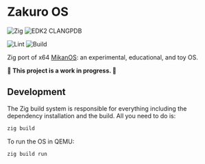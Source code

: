 # Zakuro OS

![Zig](https://shields.io/badge/Zig-v0%2E12%2E0-blue?logo=zig&color=F7A41D&style=for-the-badge)
![EDK2 CLANGPDB](https://shields.io/badge/EDK2_CLANGPDB-Tested_on_clang--17-blue?logo=llvm&color=262D3A&style=for-the-badge)

![Lint](https://github.com/smallkirby/zakuro-os/actions/workflows/lint.yml/badge.svg)
![Build](https://github.com/smallkirby/zakuro-os/actions/workflows/build.yml/badge.svg)

Zig port of x64 [MikanOS](https://github.com/uchan-nos/mikanos): an experimental, educational, and toy OS.

**🚧 This project is a work in progress. 🚧**

## Development

The Zig build system is responsible for everything
including the dependency installation and the build.
All you need to do is:

```bash
zig build
```

To run the OS in QEMU:

```bash
zig build run
```
